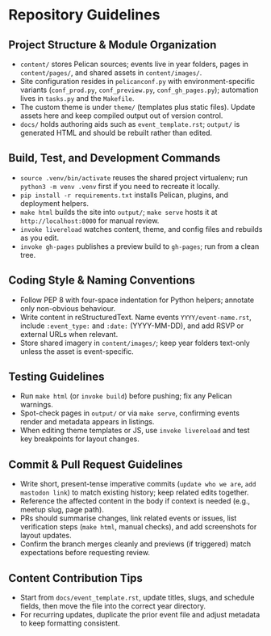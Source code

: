 # Repository Guidelines

## Project Structure & Module Organization
- `content/` stores Pelican sources; events live in year folders, pages in `content/pages/`, and shared assets in `content/images/`.
- Site configuration resides in `pelicanconf.py` with environment-specific variants (`conf_prod.py`, `conf_preview.py`, `conf_gh_pages.py`); automation lives in `tasks.py` and the `Makefile`.
- The custom theme is under `theme/` (templates plus static files). Update assets here and keep compiled output out of version control.
- `docs/` holds authoring aids such as `event_template.rst`; `output/` is generated HTML and should be rebuilt rather than edited.

## Build, Test, and Development Commands
- `source .venv/bin/activate` reuses the shared project virtualenv; run `python3 -m venv .venv` first if you need to recreate it locally.
- `pip install -r requirements.txt` installs Pelican, plugins, and deployment helpers.
- `make html` builds the site into `output/`; `make serve` hosts it at `http://localhost:8000` for manual review.
- `invoke livereload` watches content, theme, and config files and rebuilds as you edit.
- `invoke gh-pages` publishes a preview build to `gh-pages`; run from a clean tree.

## Coding Style & Naming Conventions
- Follow PEP 8 with four-space indentation for Python helpers; annotate only non-obvious behaviour.
- Write content in reStructuredText. Name events `YYYY/event-name.rst`, include `:event_type:` and `:date:` (YYYY-MM-DD), and add RSVP or external URLs when relevant.
- Store shared imagery in `content/images/`; keep year folders text-only unless the asset is event-specific.

## Testing Guidelines
- Run `make html` (or `invoke build`) before pushing; fix any Pelican warnings.
- Spot-check pages in `output/` or via `make serve`, confirming events render and metadata appears in listings.
- When editing theme templates or JS, use `invoke livereload` and test key breakpoints for layout changes.

## Commit & Pull Request Guidelines
- Write short, present-tense imperative commits (`update who we are`, `add mastodon link`) to match existing history; keep related edits together.
- Reference the affected content in the body if context is needed (e.g., meetup slug, page path).
- PRs should summarise changes, link related events or issues, list verification steps (`make html`, manual checks), and add screenshots for layout updates.
- Confirm the branch merges cleanly and previews (if triggered) match expectations before requesting review.

## Content Contribution Tips
- Start from `docs/event_template.rst`, update titles, slugs, and schedule fields, then move the file into the correct year directory.
- For recurring updates, duplicate the prior event file and adjust metadata to keep formatting consistent.
